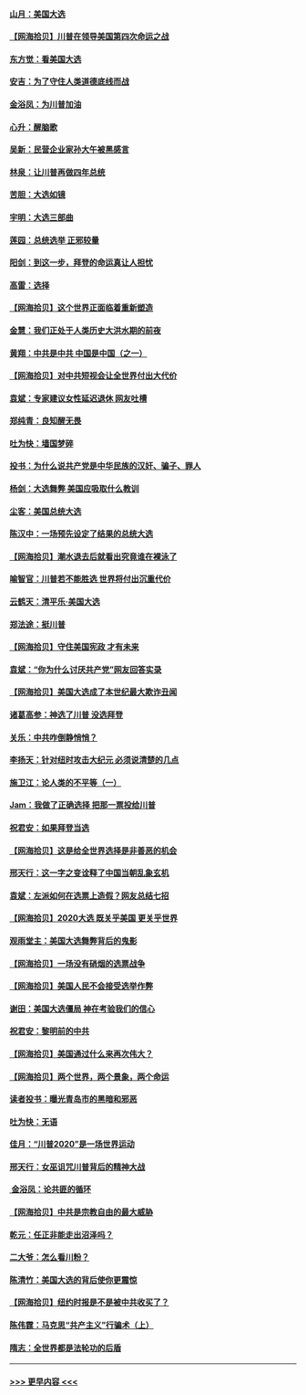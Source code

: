 #### [山月：美国大选](../pages/nsc993/n12552446.md?t=11161551) 
#### [【网海拾贝】川普在领导美国第四次命运之战](../pages/nsc993/n12551973.md?t=11161551) 
#### [东方觉：看美国大选](../pages/nsc993/n12551647.md?t=11161551) 
#### [安吉：为了守住人类道德底线而战](../pages/nsc993/n12551111.md?t=11161551) 
#### [金浴凤：为川普加油](../pages/nsc993/n12551085.md?t=11161551) 
#### [心升：醒脑歌](../pages/nsc993/n12550984.md?t=11161551) 
#### [吴新：民营企业家孙大午被黑感言](../pages/nsc993/n12550656.md?t=11161551) 
#### [林泉：让川普再做四年总统](../pages/nsc993/n12550640.md?t=11161551) 
#### [苦胆：大选如镜](../pages/nsc993/n12550630.md?t=11161551) 
#### [宇明：大选三部曲](../pages/nsc993/n12550603.md?t=11161551) 
#### [莲园：总统选举 正邪较量](../pages/nsc993/n12550594.md?t=11161551) 
#### [阳剑：到这一步，拜登的命运真让人担忧](../pages/nsc993/n12549093.md?t=11161551) 
#### [高雷：选择](../pages/nsc993/n12549087.md?t=11161551) 
#### [【网海拾贝】这个世界正面临着重新塑造](../pages/nsc993/n12548326.md?t=11161551) 
#### [金慧：我们正处于人类历史大洪水期的前夜](../pages/nsc993/n12547914.md?t=11161551) 
#### [黄翔：中共是中共 中国是中国（之一）](../pages/nsc993/n12547576.md?t=11161551) 
#### [【网海拾贝】对中共短视会让全世界付出大代价](../pages/nsc993/n12546043.md?t=11161551) 
#### [袁斌：专家建议女性延迟退休 网友吐槽](../pages/nsc993/n12545424.md?t=11161551) 
#### [郑纯青：良知醒无畏](../pages/nsc993/n12545394.md?t=11161551) 
#### [吐为快：墙国梦碎](../pages/nsc993/n12545309.md?t=11161551) 
#### [投书：为什么说共产党是中华民族的汉奸、骗子、罪人](../pages/nsc993/n12545089.md?t=11161551) 
#### [杨剑：大选舞弊 美国应吸取什么教训](../pages/nsc993/n12543937.md?t=11161551) 
#### [尘客：美国总统大选](../pages/nsc993/n12543828.md?t=11161551) 
#### [陈汉中：一场预先设定了结果的总统大选](../pages/nsc993/n12543564.md?t=11161551) 
#### [【网海拾贝】潮水退去后就看出究竟谁在裸泳了](../pages/nsc993/n12543321.md?t=11161551) 
#### [喻智官：川普若不能胜选 世界将付出沉重代价](../pages/nsc993/n12541352.md?t=11161551) 
#### [云鹤天：清平乐‧美国大选](../pages/nsc993/n12540916.md?t=11161551) 
#### [郑法途：挺川普](../pages/nsc993/n12540898.md?t=11161551) 
#### [【网海拾贝】守住美国宪政 才有未来](../pages/nsc993/n12540423.md?t=11161551) 
#### [袁斌：“你为什么讨厌共产党”网友回答实录](../pages/nsc993/n12540208.md?t=11161551) 
#### [【网海拾贝】美国大选成了本世纪最大欺诈丑闻](../pages/nsc993/n12538029.md?t=11161551) 
#### [诸葛高参：神选了川普 没选拜登](../pages/nsc993/n12537664.md?t=11161551) 
#### [关乐：中共咋倒静悄悄？](../pages/nsc993/n12537615.md?t=11161551) 
#### [李扬天：针对纽时攻击大纪元 必须说清楚的几点](../pages/nsc993/n12536001.md?t=11161551) 
#### [施卫江：论人类的不平等（一）](../pages/nsc993/n12535700.md?t=11161551) 
#### [Jam：我做了正确选择 把那一票投给川普](../pages/nsc993/n12535743.md?t=11161551) 
#### [祝君安：如果拜登当选](../pages/nsc993/n12535726.md?t=11161551) 
#### [【网海拾贝】这是给全世界选择是非善恶的机会](../pages/nsc993/n12535061.md?t=11161551) 
#### [邢天行：这一字之变诠释了中国当朝乱象玄机](../pages/nsc993/n12533446.md?t=11161551) 
#### [袁斌：左派如何在选票上造假？网友总结七招](../pages/nsc993/n12533180.md?t=11161551) 
#### [【网海拾贝】2020大选 既关乎美国 更关乎世界](../pages/nsc993/n12533161.md?t=11161551) 
#### [观雨堂主：美国大选舞弊背后的鬼影](../pages/nsc993/n12533153.md?t=11161551) 
#### [【网海拾贝】一场没有硝烟的选票战争](../pages/nsc993/n12531883.md?t=11161551) 
#### [【网海拾贝】美国人民不会接受选举作弊](../pages/nsc993/n12528850.md?t=11161551) 
#### [谢田：美国大选僵局 神在考验我们的信心](../pages/nsc993/n12527932.md?t=11161551) 
#### [祝君安：黎明前的中共](../pages/nsc993/n12524071.md?t=11161551) 
#### [【网海拾贝】美国通过什么来再次伟大？](../pages/nsc993/n12523844.md?t=11161551) 
#### [【网海拾贝】两个世界，两个景象，两个命运](../pages/nsc993/n12521419.md?t=11161551) 
#### [读者投书：曝光青岛市的黑暗和邪恶](../pages/nsc993/n12520988.md?t=11161551) 
#### [吐为快：无语](../pages/nsc993/n12518588.md?t=11161551) 
#### [佳月：“川普2020”是一场世界运动](../pages/nsc993/n12518581.md?t=11161551) 
#### [邢天行：女巫诅咒川普背后的精神大战](../pages/nsc993/n12517257.md?t=11161551) 
#### [ 金浴凤：论共匪的循环](../pages/nsc993/n12517133.md?t=11161551) 
#### [【网海拾贝】中共是宗教自由的最大威胁](../pages/nsc993/n12516879.md?t=11161551) 
#### [乾元：任正非能走出沼泽吗？](../pages/nsc993/n12515831.md?t=11161551) 
#### [二大爷：怎么看川粉？](../pages/nsc993/n12515820.md?t=11161551) 
#### [陈清竹：美国大选的背后使你更震惊](../pages/nsc993/n12515589.md?t=11161551) 
#### [【网海拾贝】纽约时报是不是被中共收买了？](../pages/nsc993/n12515122.md?t=11161551) 
#### [陈伟霆：马克思“共产主义”行骗术（上）](../pages/nsc993/n12510217.md?t=11161551) 
#### [隋志：全世界都是法轮功的后盾](../pages/nsc993/n12510636.md?t=11161551) 

----
#### [ >>> 更早内容 <<< ](../indexes/nsc993-earlier.md)

